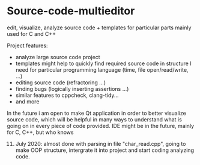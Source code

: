# Source-code-multieditor
edit, visualize, analyze source code + templates for particular parts mainly used for C and C++

Project features:

*  analyze large source code project
*  templates might help to quickly find required source code in structure I need for particular programming language (time, file open/read/write, ...)
*  editing source code (refractoring ...)
*  finding bugs (logically inserting assertions ...)
*  similar features to cppcheck, clang-tidy...
*  and more
         
          
         
In the future i am open to make Qt application in order to better visualize source code, which will be helpful in many ways to understand what is going on in every piece of code provided. IDE might be in the future, mainly for C, C++, but who knows


11. July 2020:     almost done with parsing in file "char_read.cpp", going to make OOP structure, intergrate it into project and start coding analyzing code.
